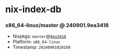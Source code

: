 # nix-index-db
### x86_64-linux/master @ 240901.9ea3418
- Nixpkgs: `master`@[`9ea3418`](https://github.com/NixOS/nixpkgs/commit/9ea3418b171ba790b70dbc7695183eb3cf882afd)
- Platform: `x86_64-linux`
- Timestamp: `20240901020109`
